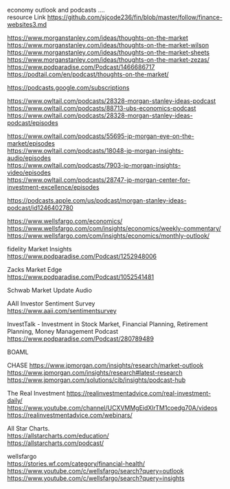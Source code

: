 

economy outlook and podcasts ....     
resource Link https://github.com/sjcode236/fin/blob/master/follow/finance-websites3.md     

https://www.morganstanley.com/ideas/thoughts-on-the-market   
https://www.morganstanley.com/ideas/thoughts-on-the-market-wilson       
https://www.morganstanley.com/ideas/thoughts-on-the-market-sheets    
https://www.morganstanley.com/ideas/thoughts-on-the-market-zezas/     
https://www.podparadise.com/Podcast/1466686717     
https://podtail.com/en/podcast/thoughts-on-the-market/    

https://podcasts.google.com/subscriptions
 

 

https://www.owltail.com/podcasts/28328-morgan-stanley-ideas-podcast    
https://www.owltail.com/podcasts/88713-ubs-economics-podcast    
https://www.owltail.com/podcasts/28328-morgan-stanley-ideas-podcast/episodes    
 

https://www.owltail.com/podcasts/55695-jp-morgan-eye-on-the-market/episodes    
https://www.owltail.com/podcasts/18048-jp-morgan-insights-audio/episodes    
https://www.owltail.com/podcasts/7903-jp-morgan-insights-video/episodes    
https://www.owltail.com/podcasts/28747-jp-morgan-center-for-investment-excellence/episodes    

 

 

https://podcasts.apple.com/us/podcast/morgan-stanley-ideas-podcast/id1246402780     

 

https://www.wellsfargo.com/economics/      
https://www.wellsfargo.com/com/insights/economics/weekly-commentary/    
https://www.wellsfargo.com/com/insights/economics/monthly-outlook/    


fidelity Market Insights   
https://www.podparadise.com/Podcast/1252948006     

Zacks Market Edge   
https://www.podparadise.com/Podcast/1052541481     

Schwab Market Update Audio    

AAII Investor Sentiment Survey   
https://www.aaii.com/sentimentsurvey     

InvestTalk - Investment in Stock Market, Financial Planning, Retirement Planning, Money Management Podcast    
https://www.podparadise.com/Podcast/280789489    

BOAML   


CHASE 
https://www.jpmorgan.com/insights/research/market-outlook   
https://www.jpmorgan.com/insights/research#latest-research   
https://www.jpmorgan.com/solutions/cib/insights/podcast-hub   

The Real Investment
https://realinvestmentadvice.com/real-investment-daily/      
https://www.youtube.com/channel/UCXVMMgEidXlrTM1coedg70A/videos      
https://realinvestmentadvice.com/webinars/      


All Star Charts.     
https://allstarcharts.com/education/       
https://allstarcharts.com/podcast/      


wellsfargo     
https://stories.wf.com/category/financial-health/     
https://www.youtube.com/c/wellsfargo/search?query=outlook    
https://www.youtube.com/c/wellsfargo/search?query=insights    





